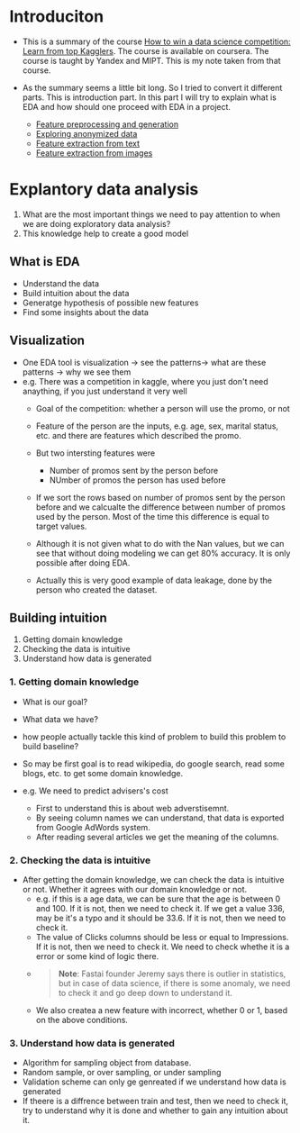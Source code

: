 # Introduciton

* This is a summary of the course [How to win a data science competition: Learn from top Kagglers](https://www.coursera.org/learn/competitive-data-science). The course is available on coursera. The course is taught by Yandex and MIPT. This is my note taken from that course.

* As the summary seems a little bit long. So I tried to convert it different parts. This is introduction part. In this part I will try to explain what is EDA and how should one proceed with EDA in a project.

  * [Feature preprocessing and generation](hasangoni.github.io/2022/11/19/Feature_preprocessing_and_generation.html)
  * [Exploring anonymized data](hasangoni.github.io/2022/11/19/Exploring_anonymized_data.html)
  * [Feature extraction from text](hasangoni.github.io/2022/11/19/Feature_extraction_from_text.html)
  * [Feature extraction from images](hasangoni.github.io/2022/11/19/Feature_extraction_images.html)

# Explantory data analysis

1. What are the most important things we need to pay attention to when we are doing exploratory data analysis?
2. This knowledge help to create a good model

## What is EDA

* Understand the data
* Build intuition about the data
* Generatge hypothesis of possible new features
* Find some insights about the data

## Visualization

* One EDA tool is visualization -> see the patterns-> what are these patterns -> why we see them
* e.g. There was a competition in kaggle, where you just don't need anaything, if you just understand it very well
  * Goal of the competition: whether a person will use the promo, or not
  * Feature of the person are the inputs, e.g. age, sex, marital status, etc. and there are features which described the promo.
  * But two intersting features were

    * Number of promos sent by the person before
    * NUmber of promos the person has used before
  * If we sort the rows based on number of promos sent by the person before and we calcualte the difference between number of promos used by the person. Most of the time this difference is equal to target values.
  * Although it is not given what to do with the Nan values, but we can see that without doing modeling we can get 80% accuracy. It is only possible after doing EDA.
  * Actually this is very good example of data leakage, done by the person who created the dataset.

## Building intuition


1. Getting domain knowledge 
2. Checking the data is intuitive
3. Understand how data is generated

### 1. Getting domain knowledge

* What is our goal?
* What data we have?
* how people actually tackle this kind of problem to build this problem to build baseline?


* So may be first goal is to read wikipedia, do google search, read some blogs, etc. to get some domain knowledge.
* e.g. We need to predict advisers's cost

  * First to understand this is about web adverstisemnt. 
  * By seeing column names we can understand, that data is exported from Google AdWords system. 
  * After reading several articles we get the meaning of the columns.

### 2. Checking the data is intuitive
 
* After getting the domain knowledge, we can check the data is intuitive or not. Whether it agrees with our domain knowledge or not.
  * e.g. if this is a age data, we can be sure that the age is between 0 and 100. If it is not, then we need to check it. If we get a value 336, may be it's a typo and it should be 33.6. If it is not, then we need to check it. 
  * The value of Clicks columns should be less or equal to Impressions. If it is not, then we need to check it. We need to check whethe it is a error or some kind of logic there. 
  * > **Note**: Fastai founder Jeremy says there is outlier in statistics, but in case of data science, if there is some anomaly, we need to check it and go deep down to understand it.
  * We also createa a new feature with incorrect, whether 0 or 1, based on the above conditions.

### 3. Understand how data is generated

* Algorithm for sampling object from database.
* Random sample, or over sampling, or under sampling
* Validation scheme can only ge genreated if we understand how data is generated 
* If theere is a diffrence between train and test, then we need to check it, try to understand why it is done and whether to gain any intuition about it. 

